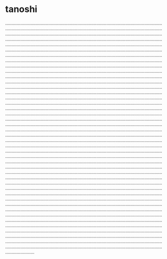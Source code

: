 # tanoshi
...........................................................................................................................................................................................................................................................................................................................................................................................................................................................................................................................................................................................................................................................................................................................................................................................................................................................................................................................................................................................................................................................................................................................................................................................................................................................................................................................................................................................................................................................................................................................................................................................................................................................................................................................................................................................................................................................................................................................................................................................................................................................................................................................................................................................................................................................................................................................................................................................................................................................................................................................................................................................................................................................................................................................................................................................................................................................................................................................................................................................................................................................................................................................................................................................................................................................................................................................................................................................................................................................................................................................................................................................................................................................................................................................................................................................................................................................................................................................................................................................................................................................................................................................................................................................................................................................................................................................................................................................................................................................................................................................................................................................................................................................................................................................................................................................................................................................................................................................................................................................................................................................................................................................................................................................................................................................................................................................................................................................................................................................................................................................................................................